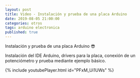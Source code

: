 ```yaml
---
layout: post
title: Video - Instalación y prueba de una placa Arduino
date: 2019-08-05 21:00:00
categories: otros
tags: arduino electronica
published: true
---
```


Instalación y prueba de una placa Arduino 😎

Instalación del IDE Arduino, drivers para la placa, conexión de un potenciómetro y prueba mediante ejemplo básico.

{% include youtubePlayer.html id="PFxM_Ui1UWs" %}
